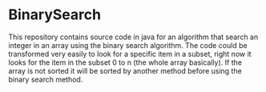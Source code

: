 # BinarySearch
This repository contains source code in java for an algorithm that search an integer in an array using the binary search algorithm.
The code could be transformed very easily to look for a specific item in a subset, right now it looks for the item in the subset 0 to n (the whole array basically).
If the array is not sorted it will be sorted by another method before using the binary search method.
